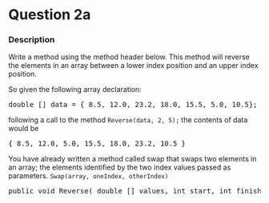 # Question 2a

### Description

Write a method using the method header below. This method will reverse the elements in an array between a lower index position and an upper index position.

So given the following array declaration:

<pre>
double [] data = { 8.5, 12.0, 23.2, 18.0, 15.5, 5.0, 10.5};
</pre>

following a call to the method `Reverse(data, 2, 5);` the contents of data would be

<pre>
{ 8.5, 12.0, 5.0, 15.5, 18.0, 23.2, 10.5 }
</pre>

You have already written a method called swap that swaps two elements in an array; the elements identified by the two index values passed as parameters. `Swap(array, oneIndex, otherIndex)`

<pre>
public void Reverse( double [] values, int start, int finish)
</pre>
